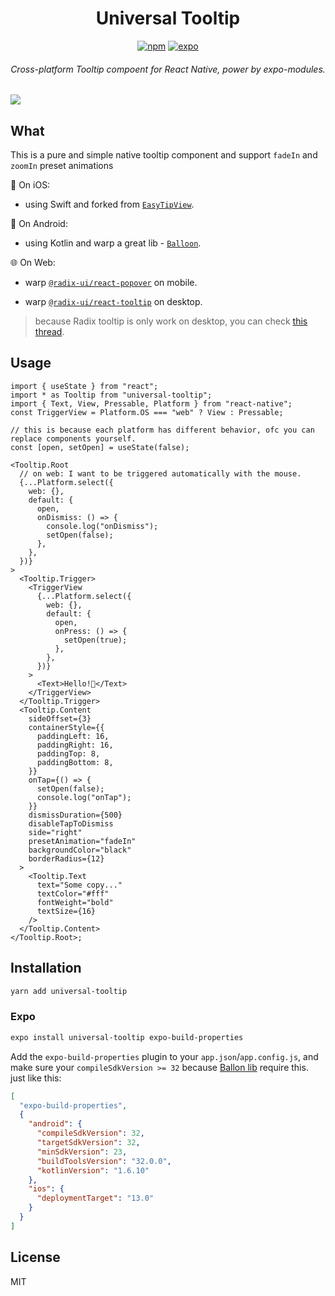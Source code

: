 <div align="center">
  <h1 align="center">Universal Tooltip</h1>

[![npm](https://img.shields.io/npm/l/universal-tooltip?style=flat-square)](https://www.npmjs.com/package/universal-tooltip) [![expo](https://img.shields.io/badge/Runs%20with%20Expo-4630EB.svg?style=flat-square&logo=EXPO&labelColor=f3f3f3&logoColor=000)](https://expo.io/)

  <h6 align="center">Cross-platform Tooltip compoent for React Native, power by expo-modules.</h6>
</div>

<a href="https://twitter.com/alan_toa/status/1612406259160092673"><image src="./assets/preview.png" /></a>

## What

This is a pure and simple native tooltip component and support `fadeIn` and `zoomIn` preset animations

🍎 On iOS:

- using Swift and forked from [`EasyTipView`](https://github.com/teodorpatras/EasyTipView).

🤖️ On Android:

- using Kotlin and warp a great lib - [`Balloon`](https://github.com/skydoves/Balloon).

🌐 On Web:

- warp [`@radix-ui/react-popover`](https://www.radix-ui.com/docs/primitives/components/popover) on mobile.

- warp [`@radix-ui/react-tooltip`](https://www.radix-ui.com/docs/primitives/components/popover) on desktop.

> because Radix tooltip is only work on desktop, you can check [this thread](https://github.com/radix-ui/primitives/issues/955#issuecomment-960610209).

## Usage

```tsx
import { useState } from "react";
import * as Tooltip from "universal-tooltip";
import { Text, View, Pressable, Platform } from "react-native";
const TriggerView = Platform.OS === "web" ? View : Pressable;

// this is because each platform has different behavior, ofc you can replace components yourself.
const [open, setOpen] = useState(false);

<Tooltip.Root
  // on web: I want to be triggered automatically with the mouse.
  {...Platform.select({
    web: {},
    default: {
      open,
      onDismiss: () => {
        console.log("onDismiss");
        setOpen(false);
      },
    },
  })}
>
  <Tooltip.Trigger>
    <TriggerView
      {...Platform.select({
        web: {},
        default: {
          open,
          onPress: () => {
            setOpen(true);
          },
        },
      })}
    >
      <Text>Hello!👋</Text>
    </TriggerView>
  </Tooltip.Trigger>
  <Tooltip.Content
    sideOffset={3}
    containerStyle={{
      paddingLeft: 16,
      paddingRight: 16,
      paddingTop: 8,
      paddingBottom: 8,
    }}
    onTap={() => {
      setOpen(false);
      console.log("onTap");
    }}
    dismissDuration={500}
    disableTapToDismiss
    side="right"
    presetAnimation="fadeIn"
    backgroundColor="black"
    borderRadius={12}
  >
    <Tooltip.Text
      text="Some copy..."
      textColor="#fff"
      fontWeight="bold"
      textSize={16}
    />
  </Tooltip.Content>
</Tooltip.Root>;
```

## Installation

```sh
yarn add universal-tooltip
```

### Expo

```sh
expo install universal-tooltip expo-build-properties
```

Add the `expo-build-properties` plugin to your `app.json`/`app.config.js`, and make sure your `compileSdkVersion >= 32` because [Ballon lib](https://github.com/skydoves/Balloon) require this.
just like this:

```json
[
  "expo-build-properties",
  {
    "android": {
      "compileSdkVersion": 32,
      "targetSdkVersion": 32,
      "minSdkVersion": 23,
      "buildToolsVersion": "32.0.0",
      "kotlinVersion": "1.6.10"
    },
    "ios": {
      "deploymentTarget": "13.0"
    }
  }
]
```

## License

MIT
